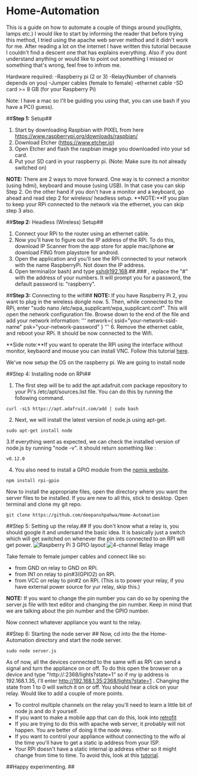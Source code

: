 # Home-Automation
This is a guide on how to automate a couple of things around you(lights, lamps etc.) 
I would like to start by informing the reader that before trying this method, I tried using the apache web server method and it didn't work for me. After reading a lot on the internet I have written this tutorial because I couldn't find a descent one that has explains everything. Also if you dont understand anything or would like to point out something I missed or something that's wrong, feel free to infrom me. 

Hardware required: 
-Raspberry pi (2 or 3)
-Relay(Number of channels depends on you) 
-Jumper cables (female to female) 
-ethernet cable
-SD card >= 8 GB (for your Raspberry Pi)

Note: I have a mac so I'll be guiding you using that, you can use bash if you have a PC(I guess).

##**Step 1:** Setup##
1. Start by downloading Raspbian with PIXEL from here https://www.raspberrypi.org/downloads/raspbian/
2. Download Etcher (https://www.etcher.io) 
3. Open Etcher and flash the raspbian image you downloaded into your sd card.
4. Put your SD card in your raspberry pi. (Note: Make sure its not already switched on)

**NOTE:** There are 2 ways to move forward. One way is to connect a monitor (using hdmi), keyboard and mouse (using USB). In that case you can skip Step 2. On the other hand if you don't have a monitor and a keyboard, go ahead and read step 2 for wireless/ headless setup.
**NOTE:**If you plan to keep your RPi connected to the network via the ethernet, you can skip step 3 also.


##**Step 2:** Headless (Wireless) Setup##
1. Connect your RPi to the router using an ethernet cable. 
2. Now you'll have to figure out the IP address of the RPi. To do this, download IP Scanner from the app store for apple mac/iphone **or** download FING from playstore for android. 
3. Open the application and you'll see the RPi connected to your network with the name RaspberryPi. Not down the IP address.
4. Open terminal(or bash) and type ssh@192.168.##.### , replace the "#" with the address of your numbers. It will prompt you for a password, the default password is: "raspberry".

##**Step 3:** Connecting to the wifi##
**NOTE:** If you have Raspberry Pi 2, you want to plug in the wireless dongle now.
5. Then, while connected to the RPi, enter "sudo nano /etc/wpa_supplicant/wpa_supplicant.conf". This will open the network configuration file. Browse down to the end of the file and add your network information:
'''
network={
    ssid="your-network-ssid-name"
    psk="your-network-password"
}
'''
6. Remove the ethernet cable, and reboot your RPi. It should be now connected to the Wifi.

**Side note:**If you want to operate the RPi using the interface without monitor, keybaord and mouse you can install VNC. Follow this tutorial [here](https://www.youtube.com/watch?v=c5QCoh8S0N4&t=121s).

We've now setup the OS on the raspberry pi. 
We are going to install node

##Step 4: Installing node on RPi##
1. The first step will be to add the apt.adafruit.com package repository to your Pi's /etc/apt/sources.list file. You can do this by running the following command.
```
curl -sLS https://apt.adafruit.com/add | sudo bash
```
2. Next, we will install the latest version of node.js using apt-get.
```
sudo apt-get install node
```
3.If everything went as expected, we can check the installed version of node.js by running "node -v". it should return something like : 
```
v0.12.0
```
4. You also need to install a GPIO module from the [npmjs website](https://www.npmjs.com/package/rpi-gpio).
```
npm install rpi-gpio
```

Now to install the appropriate files, open the directory where you want the server files to be installed. If you are new to all this, stick to desktop. Open terminal and clone my git repo.
```
git clone https://github.com/deepanshpahwa/Home-Automation
```

##Step 5: Setting up the relay.##
If you don't know what a relay is, you should google it and undersand the basic idea. It is basically just a switch which will get switched on whenever the pin ints connected to on RPI will get power. 
![Raspberry Pi 3 GPIO layout](https://www.element14.com/community/servlet/JiveServlet/previewBody/73950-102-10-339300/pi3_gpio.png)
![4-channel Relay image](http://img.banggood.com/images/upload/2012/sku090677g.JPG)

Take female to female jumper cables and connect like so:
- from GND on relay to GND on RPi.
- from IN1 on relay to pin#3(GPIO2) on RPi.
- from VCC on relay to pin#2 on RPi. (This is to power your relay, if you have external power source for yur relay, skip this.)

**NOTE:** If you want to change the pin number you can do so by opening the server.js file with text editor and changing the pin number. Keep in mind that we are talking about the pin number and the GPIO number.

Now connect whatever appliance you want to the relay.

##Step 6: Starting the node server ##
Now, cd into the the Home-Automation directory and start the node server.
```
sudo node server.js
```
As of now, all the devices connected to the same wifi as RPi can send a signal and turn the appliance on or off.
To do this open the browser on a device and type "http://<pi ip address>:2368/lights?state=1" so if my ip address is 192.168.1.35, I'll enter http://192.168.1.35:2368/lights?state=1 . Changing the state from 1 to 0 will switch it on or off. You should hear a click on your relay.
Would like to add a couple of more points.
- To control multiple channels on the relay you'll need to learn a little bit of node js and do it yourself. 
- If you want to make a mobile app that can do this, look into [retrofit](https://square.github.io/retrofit/)
- If you are trying to do this with apache web server, it probably will not happen. You are better of doing it the node way.
- If you want to control your appliance without connecting to the wifo al the time you'll have to get a static ip address from your ISP.
- Your RPi doesn't have a static internal ip address either so it might change from time to time. To avoid this, look at this [tutorial](https://nebulousthinking.wordpress.com/2016/02/25/setting-a-static-ip-for-raspbian-jessie-in-2016/).

##Happy experimenting. ##


 
